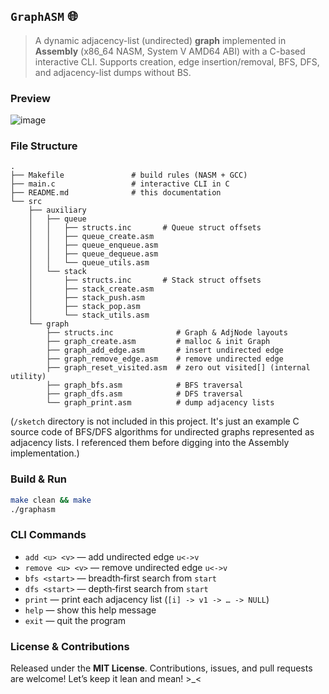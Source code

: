 ## `GraphASM` 🌐

> A dynamic adjacency-list (undirected) **graph** implemented in **Assembly** (x86\_64 NASM, System V AMD64 ABI) with a C-based interactive CLI.
> Supports creation, edge insertion/removal, BFS, DFS, and adjacency-list dumps without BS.

### Preview
![image](https://github.com/user-attachments/assets/d200368e-d143-4d86-973d-40eba5934d6b)


### File Structure

```
.
├── Makefile               # build rules (NASM + GCC)
├── main.c                 # interactive CLI in C
├── README.md              # this documentation
└── src
    ├── auxiliary
    │   ├── queue
    │   │   ├── structs.inc       # Queue struct offsets
    │   │   ├── queue_create.asm
    │   │   ├── queue_enqueue.asm
    │   │   ├── queue_dequeue.asm
    │   │   └── queue_utils.asm
    │   └── stack
    │       ├── structs.inc       # Stack struct offsets
    │       ├── stack_create.asm
    │       ├── stack_push.asm
    │       ├── stack_pop.asm
    │       └── stack_utils.asm
    └── graph
        ├── structs.inc              # Graph & AdjNode layouts
        ├── graph_create.asm         # malloc & init Graph
        ├── graph_add_edge.asm       # insert undirected edge
        ├── graph_remove_edge.asm    # remove undirected edge
        ├── graph_reset_visited.asm  # zero out visited[] (internal utility)
        ├── graph_bfs.asm            # BFS traversal
        ├── graph_dfs.asm            # DFS traversal
        └── graph_print.asm          # dump adjacency lists
```
(`/sketch` directory is not included in this project. It's just an example C source code of BFS/DFS algorithms for undirected graphs represented as adjacency lists. I referenced them before digging into the Assembly implementation.)

### Build & Run

```bash
make clean && make
./graphasm
```

### CLI Commands

* `add <u> <v>`      — add undirected edge `u<->v`
* `remove <u> <v>`   — remove undirected edge `u<->v`
* `bfs <start>`      — breadth‐first search from `start`
* `dfs <start>`      — depth‐first search from `start`
* `print`            — print each adjacency list (`[i] -> v1 -> … -> NULL`)
* `help`             — show this help message
* `exit`             — quit the program

### License & Contributions

Released under the **MIT License**.
Contributions, issues, and pull requests are welcome! Let’s keep it lean and mean! >_<
